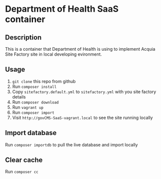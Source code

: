 # Department of Health SaaS container

## Description

This is a container that Department of Health is using to implement Acquia Site Factory site in local developing evironment.

## Usage

1. ```git clone``` this repo from github
2. Run ```composer install```
3. Copy ```sitefactory.default.yml``` to ```sitefactory.yml``` with you site factory details
4. Run ```composer download```
5. Run ```vagrant up```
6. Run ```composer import```
7. Visit ```http://govCMS-SaaS-vagrant.local``` to see the site running locally

## Import database

Run ```composer importdb``` to pull the live database and import locally

## Clear cache

Run ```composer cc```